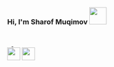 ### Hi, I'm Sharof Muqimov <img src="https://media4.giphy.com/media/v1.Y2lkPTc5MGI3NjExN2puNnhydGdiZTZlNG0zeGgxZzY1eWJ1enphaW1kNzdnZmI2ZHc2ciZlcD12MV9pbnRlcm5hbF9naWZfYnlfaWQmY3Q9cw/gM5qFksULw54NMWyry/giphy.gif" width="40px">
<br />
<a href="https://t.me/Muq1mov_oo4" target="_blank">
  <code><img src="https://imgs.search.brave.com/tYoh_qYLKTWH4IO1yGqWTCnNUuCKtxV8Su-CukEUPnQ/rs:fit:860:0:0:0/g:ce/aHR0cHM6Ly93d3cu/ZnJlZXBuZ2xvZ29z/LmNvbS91cGxvYWRz/L3RlbGVncmFtLWxv/Z28tNy5wbmc" height="10px" top="50"></code>
</a>
<a href="https://instagram.com/Warofjaan" target="_blank">
  <code><img src="https://imgs.search.brave.com/p0ccXykA5PDsIeemN9kd5EZG7PeA46h6-B4LVwHUF-k/rs:fit:860:0:0:0/g:ce/aHR0cHM6Ly9jZG4u/cGl4YWJheS5jb20v/cGhvdG8vMjAxNi8w/OC8wMS8yMS8wMC9p/Y29uLTE1NjIxMzZf/NjQwLnBuZw" height="10px" top="50"></code>
</a>
<br />
<code><img src="https://imgs.search.brave.com/PZWkOaH7FUpHOefbTbfl7Jy2ijciTxuR25jCSqedErc/rs:fit:860:0:0:0/g:ce/aHR0cHM6Ly9jZG4u/aWNvbnNjb3V0LmNv/bS9pY29uL2ZyZWUv/cG5nLTI1Ni9mcmVl/LWphdmEtbG9nby1p/Y29uLWRvd25sb2Fk/LWluLXN2Zy1wbmct/Z2lmLWZpbGUtZm9y/bWF0cy0td29yZG1h/cmstcHJvZ3JhbW1p/bmctbGFuZ3VhZ2Ut/cGFjay1sb2dvcy1p/Y29ucy0xMTc0OTUz/LnBuZz9mPXdlYnAm/dz0yNTY" height="30px" top="50"></code>
<code><img src="https://imgs.search.brave.com/GDTxSR6IO9R6lofav6R2WC0fwN3vRCOHblcsXxgNkJQ/rs:fit:860:0:0:0/g:ce/aHR0cHM6Ly9icmFu/ZHNsb2dvcy5jb20v/d3AtY29udGVudC91/cGxvYWRzL2ltYWdl/cy9jLWxvZ28ucG5n" height="30px" top="50"></code>



